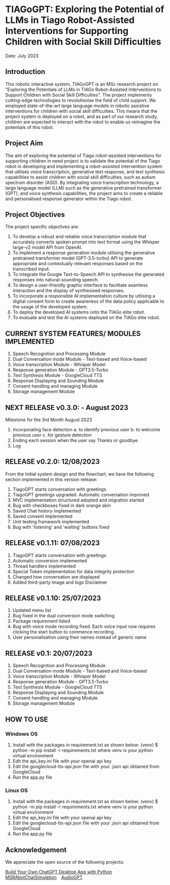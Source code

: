 
# TIAGoGPT: Exploring the Potential of LLMs in Tiago Robot-Assisted Interventions for Supporting Children with Social Skill Difficulties 

Date: July 2023

## Introduction
This robotic interactive system, TIAGoGPT is an MSc research project on "Exploring the Potentials of LLMs in TIAGo Robot-Assisted Interventions to Support Children with Social Skill Difficulties". The project implements cutting-edge technologies to revolutionise the field of child support. We employed state-of-the-art large language models in robotic assistive interventions for children with social skill difficulties. This means that the project system is deployed on a robot, and as part of our research study, children are expected to interact with the robot to enable us reimagine the potentials of this robot.

## Project Aim
The aim of exploring the potential of Tiago robot-assisted interventions for supporting children in need project is to validate the potential of the Tiago robot in developing and implementing a robot-assisted intervention system that utilises voice transcription, generative text response, and text synthesis capabilities to assist children with social skill difficulties, such as autism spectrum disorder (ASD). By integrating voice transcription technology, a large language model (LLM) such as the generative pretrained transformer (GPT), and voice synthesis capabilities, the project aims to create a reliable and personalised response generator within the Tiago robot.

## Project Objectives
The project specific objectives are:
1.	To develop a robust and reliable voice transcription module that accurately converts spoken prompt into text format using the Whisper large-v2 model API from OpenAI.
2.	To implement a response generation module utilising the generative pretrained transformer model (GPT-3.5-turbo) API to generate appropriate and contextually relevant responses based on the transcribed input.
3.	To integrate the Google Text-to-Speech API to synthesise the generated responses into natural-sounding speech.
4.	To design a user-friendly graphic interface to facilitate seamless interaction and the display of synthesised responses.
5.	To incorporate a responsible AI implementation culture by utilising a digital consent form to create awareness of the data policy applicable to the usage of the developed system.
6.	To deploy the developed AI systems onto the TIAGo elite robot.
7.	To evaluate and test the AI systems deployed on the TIAGo elite robot.


## CURRENT SYSTEM FEATURES/ MODULES IMPLEMENTED
1. Speech Recognition and Processing Module
2. Dual Conversation mode Module - Text-based and Voice-based
3. Voice transcription Module - Whisper Model
4. Response generation Module - GPT3.5-Turbo
5. Text Synthesis Module - GoogleCloud TTS
6. Response Displaying and Sounding Module
7. Consent handling and managing Module
8. Storage management Module


## NEXT RELEASE v0.3.0:  - August 2023
Milestone for the 3rd Month August 2023
1. Incorporating face detection 
        a. to identify previous user
        b. to welcome previous user
        c. for gesture detection
2. Ending each session when the user say Thanks or goodbye.
3. Log

## RELEASE v0.2.0: 12/08/2023
From the Initial system design and the flowchart, we have the following section implemented in this version release:
1. TiagoGPT starts conversation with greetings
2. TiagoGPT greetings upgraded. Automatic conversation improved
3. MVC implementation structured adopted and migration started
4. Bug with checkboxes fixed in dark orange skin
5. Saved Chat history implemented
6. Saved consent implemented
7. Unit testing framework implemented
8. Bug with 'listening' and 'waiting' buttons fixed


## RELEASE v0.1.11: 07/08/2023
1. TiagoGPT starts conversation with greetings
2. Automatic conversion implemented
3. Thread handlers implemented
4. Special Token implementation for data integrity protection
5. Changed how conversation are displayed
6. Added third-party image and logo Disclaimer


## RELEASE v0.1.10: 25/07/2023
1. Updated menu list
2. Bug fixed in the dual conversion mode switching
3. Package requirement listed
4. Bug with voice mode recording fixed. Each voice input now requires clicking the start button to commence recording.
5. User personalisation using their names instead of generic name

## RELEASE v0.1: 20/07/2023
1. Speech Recognition and Processing Module
2. Dual Conversation mode Module - Text-based and Voice-based
3. Voice transcription Module - Whisper Model
4. Response generation Module - GPT3.5-Turbo
5. Text Synthesis Module - GoogleCloud TTS
6. Response Displaying and Sounding Module
7. Consent handling and managing Module
8. Storage management Module


## HOW TO USE
### Windows OS
1. Install with the packages in requirement.txt as shown below: 
        (venv) $ python -m pip install -r requirements.txt
        where venv is your python virtual environment
2. Edit the api_key.ini file with your openai api key
3. Edit the googlecloud-tts-api.json file with your .json api obtained from GoogleCloud
4. Run the app.py file

### Linux OS
1. Install with the packages in requirement.txt as shown below: 
        (venv) $ python -m pip install -r requirements.txt
        where venv is your python virtual environment
2. Edit the api_key.ini file with your openai api key
3. Edit the googlecloud-tts-api.json file with your .json api obtained from GoogleCloud
4. Run the app.py file


## Acknowledgement
We appreciate the open source of the following projects:

[Build Your Own ChatGPT Desktop App with Python](https://www.youtube.com/watch?v=snkys9zXyD0) &#8194;
[MSRAbotChatSimulation](https://github.com/microsoft/LabanotationSuite/tree/master/MSRAbotChatSimulation) &#8194;
[AudioGPT](https://github.com/AIGC-Audio/AudioGPT/blob/main/README.md) &#8194;


